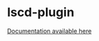 # lscd-plugin

[Documentation available here]([https://docs.google.com/document/d/1iKo8RXOUiV-McWUcr3GvcthEbcC4-WyN/edit?usp=sharing&ouid=113931399166979870813&rtpof=true&sd=true)
